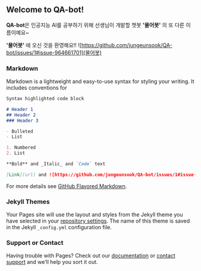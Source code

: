 ## Welcome to QA-bot!

**QA-bot**은 인공지능 AI를 공부하기 위해 선생님이 개발할 챗봇 **'물어봇'** 의 또 다른 이름이예요~

**'물어봇'** 에 오신 것을 환영해요!!
![https://github.com/jungeunsook/QA-bot/issues/1#issue-964661701](물어봇)

### Markdown

Markdown is a lightweight and easy-to-use syntax for styling your writing. It includes conventions for

```markdown
Syntax highlighted code block

# Header 1
## Header 2
### Header 3

- Bulleted
- List

1. Numbered
2. List

**Bold** and _Italic_ and `Code` text

[Link](url) and ![https://github.com/jungeunsook/QA-bot/issues/1#issue-964661701](src)
```

For more details see [GitHub Flavored Markdown](https://guides.github.com/features/mastering-markdown/).

### Jekyll Themes

Your Pages site will use the layout and styles from the Jekyll theme you have selected in your [repository settings](https://github.com/jungeunsook/QA-bot/settings/pages). The name of this theme is saved in the Jekyll `_config.yml` configuration file.

### Support or Contact

Having trouble with Pages? Check out our [documentation](https://docs.github.com/categories/github-pages-basics/) or [contact support](https://support.github.com/contact) and we’ll help you sort it out.
